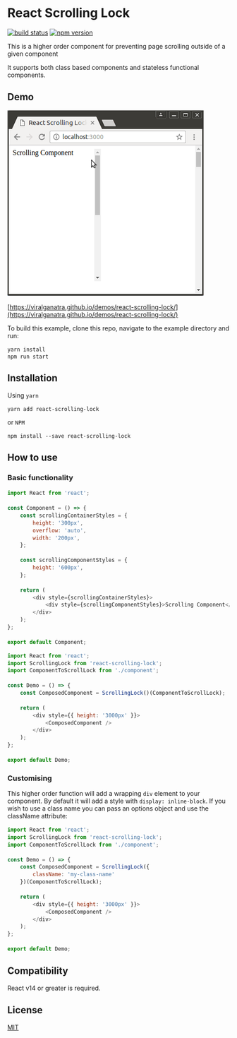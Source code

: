 # React Scrolling Lock

[![build status](https://img.shields.io/travis/viralganatra/react-scrolling-lock/master.svg?style=flat-square)](https://travis-ci.org/viralganatra/react-clickoutside)
[![npm version](https://img.shields.io/npm/v/react-scrolling-lock.svg?style=flat-square)](https://www.npmjs.com/package/react-scrolling-lock)

This is a higher order component for preventing page scrolling outside of a given component

It supports both class based components and stateless functional components.

## Demo

![alt text](example/demo.gif "Demo")

[https://viralganatra.github.io/demos/react-scrolling-lock/](https://viralganatra.github.io/demos/react-scrolling-lock/)

To build this example, clone this repo, navigate to the example directory and run:

````
yarn install
npm run start
````


## Installation

Using `yarn`

```
yarn add react-scrolling-lock
```

or `NPM`

````
npm install --save react-scrolling-lock
````

## How to use

### Basic functionality

````js
import React from 'react';

const Component = () => {
    const scrollingContainerStyles = {
        height: '300px',
        overflow: 'auto',
        width: '200px',
    };

    const scrollingComponentStyles = {
        height: '600px',
    };

    return (
        <div style={scrollingContainerStyles}>
            <div style={scrollingComponentStyles}>Scrolling Component</div>
        </div>
    );
};

export default Component;
````

````js
import React from 'react';
import ScrollingLock from 'react-scrolling-lock';
import ComponentToScrollLock from './component';

const Demo = () => {
    const ComposedComponent = ScrollingLock()(ComponentToScrollLock);

    return (
        <div style={{ height: '3000px' }}>
            <ComposedComponent />
        </div>
    );
};

export default Demo;
````

### Customising

This higher order function will add a wrapping `div` element to your component. By default it will add a style with `display: inline-block`. If you wish to use a class name you can pass an options object and use the className attribute:

````js
import React from 'react';
import ScrollingLock from 'react-scrolling-lock';
import ComponentToScrollLock from './component';

const Demo = () => {
    const ComposedComponent = ScrollingLock({
        className: 'my-class-name'
    })(ComponentToScrollLock);

    return (
        <div style={{ height: '3000px' }}>
            <ComposedComponent />
        </div>
    );
};

export default Demo;
````

## Compatibility

React v14 or greater is required.

## License

[MIT](LICENSE)